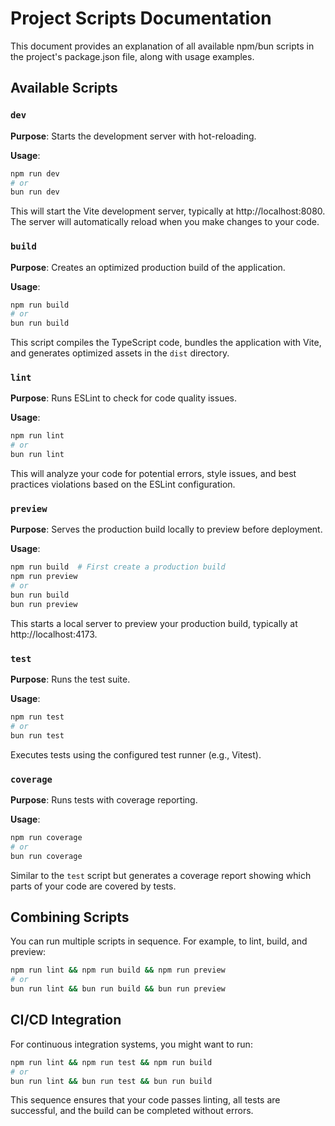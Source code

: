 
# Project Scripts Documentation

This document provides an explanation of all available npm/bun scripts in the project's package.json file, along with usage examples.

## Available Scripts

### `dev`

**Purpose**: Starts the development server with hot-reloading.

**Usage**:
```bash
npm run dev
# or
bun run dev
```

This will start the Vite development server, typically at http://localhost:8080. The server will automatically reload when you make changes to your code.

### `build`

**Purpose**: Creates an optimized production build of the application.

**Usage**:
```bash
npm run build
# or
bun run build
```

This script compiles the TypeScript code, bundles the application with Vite, and generates optimized assets in the `dist` directory.

### `lint`

**Purpose**: Runs ESLint to check for code quality issues.

**Usage**:
```bash
npm run lint
# or
bun run lint
```

This will analyze your code for potential errors, style issues, and best practices violations based on the ESLint configuration.

### `preview`

**Purpose**: Serves the production build locally to preview before deployment.

**Usage**:
```bash
npm run build  # First create a production build
npm run preview
# or
bun run build
bun run preview
```

This starts a local server to preview your production build, typically at http://localhost:4173.

### `test`

**Purpose**: Runs the test suite.

**Usage**:
```bash
npm run test
# or
bun run test
```

Executes tests using the configured test runner (e.g., Vitest).

### `coverage`

**Purpose**: Runs tests with coverage reporting.

**Usage**:
```bash
npm run coverage
# or
bun run coverage
```

Similar to the `test` script but generates a coverage report showing which parts of your code are covered by tests.

## Combining Scripts

You can run multiple scripts in sequence. For example, to lint, build, and preview:

```bash
npm run lint && npm run build && npm run preview
# or
bun run lint && bun run build && bun run preview
```

## CI/CD Integration

For continuous integration systems, you might want to run:

```bash
npm run lint && npm run test && npm run build
# or
bun run lint && bun run test && bun run build
```

This sequence ensures that your code passes linting, all tests are successful, and the build can be completed without errors.
